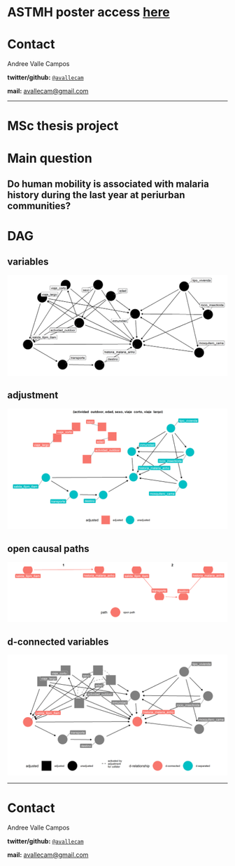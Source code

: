ASTMH poster access [here](https://raw.githubusercontent.com/avallecam/movmal/master/poster/astmh_poster-ValleAA-20191118.jpg)
==============================================================================================================================

Contact
=======

Andree Valle Campos

**twitter/github:** [`@avallecam`](https://twitter.com/avallecam)

**mail:**
<a href="mailto:avallecam@gmail.com" class="email">avallecam@gmail.com</a>

------------------------------------------------------------------------

MSc thesis project
==================

Main question
=============

Do human mobility is associated with malaria history during the last year at periurban communities?
---------------------------------------------------------------------------------------------------

DAG
===

variables
---------

![Fig. 1](figure/01-mcie_dag.png)

adjustment
----------

![Fig. 2](figure/02-mcie_dag-adjusted.png)

open causal paths
-----------------

![Fig. 3](figure/03-mcie_dag-paths.png)

d-connected variables
---------------------

![Fig. 4](figure/04-mcie_dag-dconnected_variables.png)

------------------------------------------------------------------------

Contact
=======

Andree Valle Campos

**twitter/github:** [`@avallecam`](https://twitter.com/avallecam)

**mail:**
<a href="mailto:avallecam@gmail.com" class="email">avallecam@gmail.com</a>

